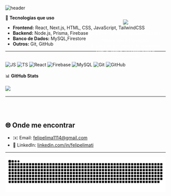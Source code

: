 



![header](https://capsule-render.vercel.app/api?type=waving&color=0A74DA&height=120&section=header)
<div align="center" style="position: relative; text-align: center; color: white;">
  <div style="position: absolute; top: 50%; left: 50%; transform;">
   <p align="center">
  <a href="https://git.io/typing-svg">
    <img src="https://readme-typing-svg.herokuapp.com?size=28&color=0A74DA&center=true&vCenter=true&width=700&lines=👋+Olá,+eu+sou+o+Felipe;" />
  </a>
</p>
    <p>💻 Desenvolvedor apaixonado por tecnologia e inovação.<br/>
    🚀 Sempre em busca de aprender coisas novas e compartilhar conhecimento.</p>
  </div>
</div>


 🚀 <b>Tecnologias que uso</b>
- **Frontend:** React, Next.js, HTML, CSS, JavaScript, TailwindCSS  
- **Backend:** Node.js, Prisma, Firebase  
- **Banco de Dados:** MySQL,Firestore 
- **Outros:** Git, GitHub  

---
<div style="display: inline_block"><br/>
  <img align="center" alt="JS" height="40" width="50" src="https://cdn.jsdelivr.net/gh/devicons/devicon/icons/javascript/javascript-original.svg">
  <img align="center" alt="TS" height="40" width="50" src="https://cdn.jsdelivr.net/gh/devicons/devicon/icons/typescript/typescript-original.svg">
  <img align="center" alt="React" height="40" width="50" src="https://cdn.jsdelivr.net/gh/devicons/devicon/icons/react/react-original.svg">
  <img align="center" alt="Firebase" height="40" width="50" src="https://cdn.jsdelivr.net/gh/devicons/devicon/icons/firebase/firebase-plain.svg">
  <img align="center" alt="MySQL" height="40" width="50" src="https://cdn.jsdelivr.net/gh/devicons/devicon/icons/mysql/mysql-original.svg">
  <img align="center" alt="Git" height="40" width="50" src="https://cdn.jsdelivr.net/gh/devicons/devicon/icons/git/git-original.svg">
  <img align="center" alt="GitHub" height="40" width="50" src="https://cdn.jsdelivr.net/gh/devicons/devicon/icons/github/github-original.svg">
</div>
<br>
 📊 <b>GitHub Stats</b>
<br><br>
<div>
  <img height="180em" src="https://github-readme-stats.vercel.app/api/top-langs/?username=felipelima-Ti&layout=compact&theme=dracula" />
</div>

---
<br><br>
## 🌐 Onde me encontrar
- ✉️ Email: [felipelima1114@gmail.com](felipelima1114@gmail.com)
- 💼 LinkedIn: [linkedin.com/in/felipelimati](https://www.linkedin.com/in/felipelimaTi/)

---

![snake gif](https://raw.githubusercontent.com/felipelima-Ti/felipelima-Ti/output/snake-dark.svg?palette=github-dark)
